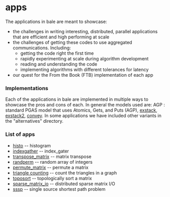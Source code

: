 # apps

The applications in bale are meant to showcase:

- the challenges in writing interesting, distributed, parallel applications that are efficient and high performing at scale
- the challenges of getting these codes to use aggregated communications. Including:
  - getting the code right the first time
  - rapidly experimenting at scale during algorithm development
  - reading and understanding the code
  - implementing algorithms with different tolerances for latency
- our quest for the From the Book (FTB) implementation of each app

### Implementations

Each of the applications in bale are implemented in multiple ways to showcase the pros and cons of each. In general the models used are: AGP : standard PGAS model that uses Atomics, Gets, and Puts (AGP), [exstack](../exstack/README.md), [exstack2](../exstack/README.md), [convey](../convey/README.md). In some applications we have included other variants in the "alternatives" directory.

### List of apps

- [histo](histo_src/README.md)  -- histogram
- [indexgather](ig_src/README.md) -- index_gater
- [transpose_matrix](transpose_matrix_src/README.md)  -- matrix transpose
- [randperm](randperm_src/README.md) -- random array of integers
- [permute_matrix](permute_matrix_src/README.md) -- permute a matrix
- [triangle counting](triangle_src/README.md) -- count the triangles in a graph
- [toposort](topo_src/README.md) -- topologically sort a matrix
- [sparse_matrix_io](sparse_matrix_io_src/README.md) -- distributed sparse matrix I/O
- [sssp](sssp_src/README.md) -- single source shortest path problem

